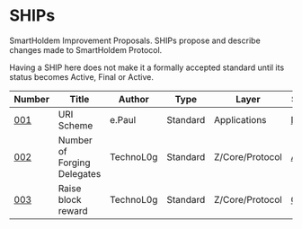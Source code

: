 # SHIPs
SmartHoldem Improvement Proposals. SHIPs propose and describe changes made to SmartHoldem Protocol.

Having a SHIP here does not make it a formally accepted standard until its status becomes Active, Final or Active.

| Number        | Title        | Author | Type  | Layer        | Status              |
| ------------- | ------------ | ------ | ----- | ------------ | ------------------- |
| [001](https://github.com/smartholdem/SHIPs/blob/master/SHIPS/ship-001.md) | URI Scheme | e.Paul | Standard  | Applications | [Draft](https://github.com/smartholdem/SHIPs/blob/master/SHIPS/ship-001.md) |
| [002](https://github.com/smartholdem/SHIPs/blob/master/SHIPS/ship-002.md) | Number of Forging Delegates | TechnoL0g | Standard  | Z/Core/Protocol | [Active](https://github.com/smartholdem/SHIPs/blob/master/SHIPS/ship-002.md) |
| [003](https://github.com/smartholdem/SHIPs/blob/master/SHIPS/ship-003.md) | Raise block reward | TechnoL0g | Standard  | Z/Core/Protocol | [Cancel](https://github.com/smartholdem/SHIPs/blob/master/SHIPS/ship-003.md) |